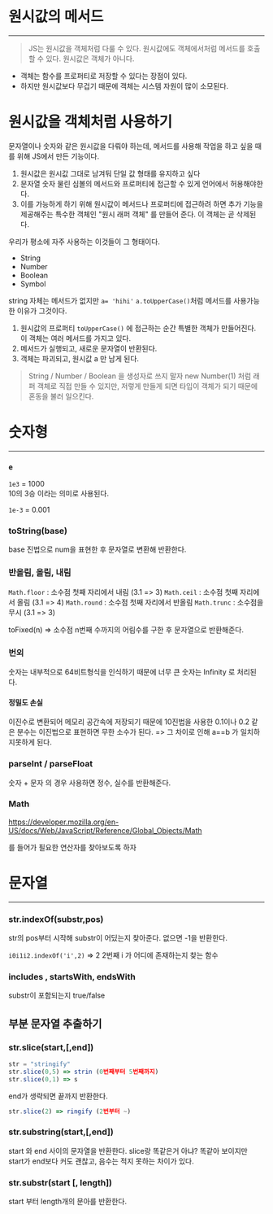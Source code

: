 # 원시값의 메서드
---
> JS는 원시값을 객체처럼 다룰 수 있다.
원시값에도 객체에서처럼 메서드를 호출할 수 있다.
원시값은 객체가 아니다.

- 객체는 함수를 프로퍼티로 저장할 수 있다는 장점이 있다.
- 하지만 원시값보다 무겁기 때문에 객체는 시스템 자원이 많이 소모된다.

# 원시값을 객체처럼 사용하기

문자열이나 숫자와 같은 원시값을 다뤄야 하는데, 메서드를 사용해 작업을 하고 싶을 때를 위해 JS에서 만든 기능이다.

1. 원시값은 원시값 그대로 남겨둬 단일 값 형태를 유지하고 싶다
2. 문자열 숫자 물린 심볼의 메서드와 프로퍼티에 접근할 수 있게 언어에서 허용해야한다.
3. 이를 가능하게 하기 위해 원시값이 메서드나 프로퍼티에 접근하려 하면 추가 기능을 제공해주는 특수한 객체인 "원시 래퍼 객체" 를 만들어 준다. 이 객체는 곧 삭제된다.

우리가 평소에 자주 사용하는 이것들이 그 형태이다.
- String
- Number 
- Boolean
- Symbol 

string 자체는 메서드가 없지만 `a= 'hihi'` `a.toUpperCase()`처럼 메서드를 사용가능한 이유가 그것이다.

1. 원시값의 프로퍼티 `toUpperCase()` 에 접근하는 순간 특별한 객체가 만들어진다. 
  이 객체는 여러 메서드를 가지고 있다.
2. 메서드가 실행되고, 새로운 문자열이 반환된다. 
3. 객체는 파괴되고, 원시값 a 만 남게 된다.


> String / Number / Boolean 을 생성자로 쓰지 말자
new Number(1) 처럼 래퍼 객체로 직접 만들 수 있지만, 저렇게 만들게 되면 타입이 객체가 되기 때문에 혼동을 불러 일으킨다.

# 숫자형
---
### `e` 
`1e3` = 1000   
10의 3승 이라는 의미로 사용된다. 

`1e-3` = 0.001

### toString(base)

base 진법으로 num을 표현한 후 문자열로 변환해 반환한다. 


### 반올림, 올림, 내림

`Math.floor` : 소수점 첫째 자리에서 내림 (3.1 => 3)
`Math.ceil` : 소수점 첫째 자리에서 올림 (3.1 => 4)
`Math.round` : 소수점 첫째 자리에서 반올림 
`Math.trunc` : 소수점을 무시 (3.1 => 3)

toFixed(n) => 소수점 n번째 수까지의 어림수를 구한 후 문자열으로 반환해준다. 


### 번외
숫자는 내부적으로 64비트형식을 인식하기 때문에 너무 큰 숫자는 Infinity 로 처리된다.

#### 정밀도 손실
이진수로 변환되어 메모리 공간속에 저장되기 때문에 10진법을 사용한 0.1이나 0.2 같은 분수는 이진법으로 표현하면 무한 소수가 된다. 
=> 그 차이로 인해 a==b 가 일치하지못하게 된다.

### parseInt / parseFloat

숫자 + 문자 의 경우 사용하면 정수, 실수를 반환해준다. 


### Math 
https://developer.mozilla.org/en-US/docs/Web/JavaScript/Reference/Global_Objects/Math

를 들어가 필요한 연산자를 찾아보도록 하자

# 문자열 
---

### str.indexOf(substr,pos)
str의 pos부터 시작해 substr이 어딨는지 찾아준다. 
없으면 -1을 반환한다.

`i0i1i2.indexOf('i',2)` => 2 
2번째 i 가 어디에 존재하는지 찾는 함수

### includes , startsWith, endsWith
 
substr이 포함되는지 true/false

## 부분 문자열 추출하기 

### str.slice(start,[,end])

```js
str = "stringify"
str.slice(0,5) => strin (0번째부터 5번째까지)
str.slice(0,1) => s 
```
end가 생략되면 끝까지 반환한다.
```js
str.slice(2) => ringify (2번부터 ~)
```

### str.substring(start,[,end])
start 와 end 사이의 문자열을 반환한다. 
slice랑 똑같은거 아냐? 똑같아 보이지만 start가 end보다 커도 괜찮고, 음수는 적지 못하는 차이가 있다.

### str.substr(start [, length])
start 부터 length개의 문아를 반환한다.
